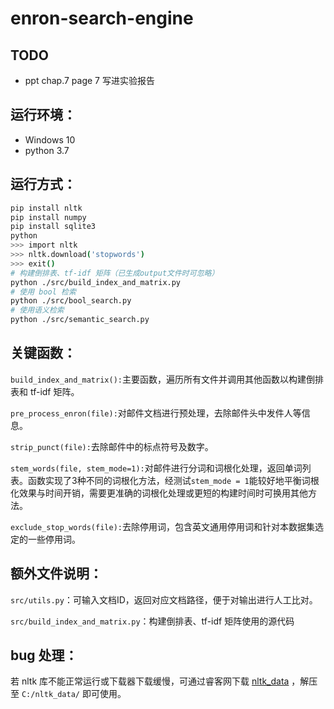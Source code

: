 # enron-search-engine

## TODO
- ppt chap.7 page 7 写进实验报告

## 运行环境：
- Windows 10
- python 3.7

## 运行方式：
```bash
pip install nltk
pip install numpy
pip install sqlite3
python
>>> import nltk
>>> nltk.download('stopwords')
>>> exit()
# 构建倒排表、tf-idf 矩阵（已生成output文件时可忽略）
python ./src/build_index_and_matrix.py
# 使用 bool 检索
python ./src/bool_search.py
# 使用语义检索
python ./src/semantic_search.py
```

## 关键函数：
`build_index_and_matrix():`主要函数，遍历所有文件并调用其他函数以构建倒排表和 tf-idf 矩阵。

`pre_process_enron(file):`对邮件文档进行预处理，去除邮件头中发件人等信息。

`strip_punct(file):`去除邮件中的标点符号及数字。

`stem_words(file, stem_mode=1):`对邮件进行分词和词根化处理，返回单词列表。函数实现了3种不同的词根化方法，经测试`stem_mode = 1`能较好地平衡词根化效果与时间开销，需要更准确的词根化处理或更短的构建时间时可换用其他方法。

`exclude_stop_words(file):`去除停用词，包含英文通用停用词和针对本数据集选定的一些停用词。

## 额外文件说明：
`src/utils.py`：可输入文档ID，返回对应文档路径，便于对输出进行人工比对。

`src/build_index_and_matrix.py`：构建倒排表、tf-idf 矩阵使用的源代码

## bug 处理：
若 nltk 库不能正常运行或下载器下载缓慢，可通过睿客网下载 [nltk_data](https://rec.ustc.edu.cn/share/1ed388f0-2e52-11eb-83a2-8926fdd7b031) ，解压至 `C:/nltk_data/` 即可使用。
